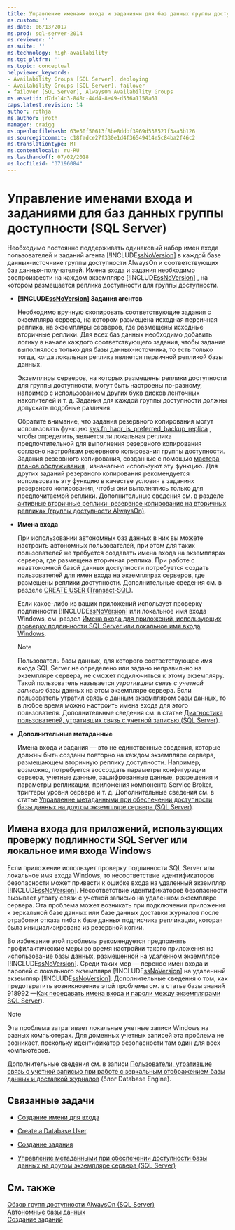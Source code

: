 ```yaml
---
title: Управление именами входа и заданиями для баз данных группы доступности (SQL Server) | Документация Майкрософт
ms.custom: ''
ms.date: 06/13/2017
ms.prod: sql-server-2014
ms.reviewer: ''
ms.suite: ''
ms.technology: high-availability
ms.tgt_pltfrm: ''
ms.topic: conceptual
helpviewer_keywords:
- Availability Groups [SQL Server], deploying
- Availability Groups [SQL Server], failover
- failover [SQL Server], AlwaysOn Availability Groups
ms.assetid: d7da14d3-848c-44d4-8e49-d536a1158a61
caps.latest.revision: 14
author: rothja
ms.author: jroth
manager: craigg
ms.openlocfilehash: 63e50f50613f8be8ddbf3969d538521f3aa3b126
ms.sourcegitcommit: c18fadce27f330e1d4f36549414e5c84ba2f46c2
ms.translationtype: MT
ms.contentlocale: ru-RU
ms.lasthandoff: 07/02/2018
ms.locfileid: "37196084"
---
```

# <a name="management-of-logins-and-jobs-for-the-databases-of-an-availability-group-sql-server"></a>Управление именами входа и заданиями для баз данных группы доступности (SQL Server)
  Необходимо постоянно поддерживать одинаковый набор имен входа пользователей и заданий агента [!INCLUDE[ssNoVersion](../includes/ssnoversion-md.md)] в каждой базе данных-источнике группы доступности AlwaysOn и соответствующих баз данных-получателей. Имена входа и задания необходимо воспроизвести на каждом экземпляре [!INCLUDE[ssNoVersion](../includes/ssnoversion-md.md)] , на котором размещается реплика доступности для группы доступности.  
  
-   **[!INCLUDE[ssNoVersion](../includes/ssnoversion-md.md)] Задания агентов**  
  
     Необходимо вручную скопировать соответствующие задания с экземпляра сервера, на котором размещена исходная первичная реплика, на экземпляры серверов, где размещены исходные вторичные реплики. Для всех баз данных необходимо добавить логику в начале каждого соответствующего задания, чтобы задание выполнялось только для базы данных-источника, то есть только тогда, когда локальная реплика является первичной репликой базы данных.  
  
     Экземпляры серверов, на которых размещены реплики доступности для группы доступности, могут быть настроены по-разному, например с использованием других букв дисков ленточных накопителей и т. д. Задания для каждой группы доступности должны допускать подобные различия.  
  
     Обратите внимание, что задания резервного копирования могут использовать функцию [sys.fn_hadr_is_preferred_backup_replica](/sql/relational-databases/system-functions/sys-fn-hadr-backup-is-preferred-replica-transact-sql) , чтобы определить, является ли локальная реплика предпочтительной для выполнения резервного копирования согласно настройкам резервного копирования группы доступности. Задания резервного копирования, созданные с помощью [мастера планов обслуживания](../relational-databases/maintenance-plans/use-the-maintenance-plan-wizard.md) , изначально используют эту функцию. Для других заданий резервного копирования рекомендуется использовать эту функцию в качестве условия в заданиях резервного копирования, чтобы они выполнялись только для предпочитаемой реплики. Дополнительные сведения см. в разделе [ активные вторичные реплики: резервное копирование на вторичных репликах (группы доступности AlwaysOn)](availability-groups/windows/active-secondaries-backup-on-secondary-replicas-always-on-availability-groups.md).  
  
-   **Имена входа**  
  
     При использовании автономных баз данных в них вы можете настроить автономных пользователей, при этом для таких пользователей не требуется создавать имена входа на экземплярах сервера, где размещена вторичная реплика. При работе с неавтономной базой данных доступности потребуется создать пользователей для имен входа на экземплярах серверов, где размещены реплики доступности. Дополнительные сведения см. в разделе [CREATE USER (Transact-SQL)](/sql/t-sql/statements/create-user-transact-sql).  
  
     Если какое-либо из ваших приложений использует проверку подлинности [!INCLUDE[ssNoVersion](../includes/ssnoversion-md.md)] или локальное имя входа Windows, см. раздел [Имена входа для приложений, использующих проверку подлинности SQL Server или локальное имя входа Windows](../../2014/database-engine/logins-and-jobs-for-availability-group-databases.md#SSauthentication).  
  
    > [!NOTE]  
    >  Пользователь базы данных, для которого соответствующее имя входа SQL Server не определено или задано неправильно на экземпляре сервера, не сможет подключиться к этому экземпляру. Такой пользователь называется *утратившим связь с учетной записью* базы данных на этом экземпляре сервера. Если пользователь утратил связь с данным экземпляром базы данных, то в любое время можно настроить имена входа для этого пользователя. Дополнительные сведения см. в статье [Диагностика пользователей, утративших связь с учетной записью (SQL Server)](../sql-server/failover-clusters/troubleshoot-orphaned-users-sql-server.md).  
  
-   **Дополнительные метаданные**  
  
     Имена входа и задания — это не единственные сведения, которые должны быть созданы повторно на каждом экземпляре сервера, размещающем вторичную реплику доступности. Например, возможно, потребуется воссоздать параметры конфигурации сервера, учетные данные, зашифрованные данные, разрешения и параметры репликации, приложения компонента Service Broker, триггеры уровня сервера и т. д. Дополнительные сведения см. в статье [Управление метаданными при обеспечении доступности базы данных на другом экземпляре сервера (SQL Server)](../relational-databases/databases/manage-metadata-when-making-a-database-available-on-another-server.md).  
  
##  <a name="SSauthentication"></a> Имена входа для приложений, использующих проверку подлинности SQL Server или локальное имя входа Windows  
 Если приложение использует проверку подлинности SQL Server или локальное имя входа Windows, то несоответствие идентификаторов безопасности может привести к ошибке входа на удаленный экземпляр [!INCLUDE[ssNoVersion](../includes/ssnoversion-md.md)]. Несоответствие идентификаторов безопасности вызывает утрату связи с учетной записью на удаленном экземпляре сервера. Эта проблема может возникать при подключении приложения к зеркальной базе данных или базе данных доставки журналов после отработки отказа либо к базе данных подписчика репликации, которая была инициализирована из резервной копии.  
  
 Во избежание этой проблемы рекомендуется предпринять профилактические меры во время настройки такого приложения на использование базы данных, размещенной на удаленном экземпляре [!INCLUDE[ssNoVersion](../includes/ssnoversion-md.md)]. Среди таких мер — перенос имен входа и паролей с локального экземпляра [!INCLUDE[ssNoVersion](../includes/ssnoversion-md.md)] на удаленный экземпляр [!INCLUDE[ssNoVersion](../includes/ssnoversion-md.md)]. Дополнительные сведения о том, как предотвратить возникновение этой проблемы см. в статье базы знаний 918992 —[Как передавать имена входа и пароли между экземплярами SQL Server](http://support.microsoft.com/kb/918992/)).  
  
> [!NOTE]  
>  Эта проблема затрагивает локальные учетные записи Windows на разных компьютерах. Для доменных учетных записей эта проблема не возникает, поскольку идентификатор безопасности там один для всех компьютеров.  
  
 Дополнительные сведения см. в записи [Пользователи, утратившие связь с учетной записью при работе с зеркальным отображением базы данных и доставкой журналов](http://blogs.msdn.com/b/sqlserverfaq/archive/2009/04/13/orphaned-users-with-database-mirroring-and-log-shipping.aspx) (блог Database Engine).  
  
##  <a name="RelatedTasks"></a> Связанные задачи  
  
-   [Создание имени для входа](../relational-databases/security/authentication-access/create-a-login.md)  
  
-   [Create a Database User](../relational-databases/security/authentication-access/create-a-database-user.md).  
  
-   [Создание задания](../ssms/agent/create-a-job.md)  
  
-   [Управление метаданными при обеспечении доступности базы данных на другом экземпляре сервера (SQL Server)](../relational-databases/databases/manage-metadata-when-making-a-database-available-on-another-server.md)  
  
## <a name="see-also"></a>См. также  
 [Обзор групп доступности AlwaysOn &#40;SQL Server&#41;](availability-groups/windows/overview-of-always-on-availability-groups-sql-server.md)   
 [Автономные базы данных](../relational-databases/databases/contained-databases.md)   
 [Создание заданий](../ssms/agent/create-jobs.md)  
  
  
